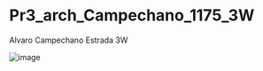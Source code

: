 # Pr3_arch_Campechano_1175_3W
Alvaro Campechano Estrada 3W

![image](https://github.com/user-attachments/assets/0042071d-48ec-4695-ada8-b0bfcf153b4a)
